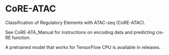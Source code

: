 # CoRE-ATAC

Classification of Regulatory Elements with ATAC-seq (CoRE-ATAC).

See CoRE-ATA_Manual for instructions on encoding data and predicting cis-RE function.

A pretrained model that works for TensorFlow CPU is available in releases.